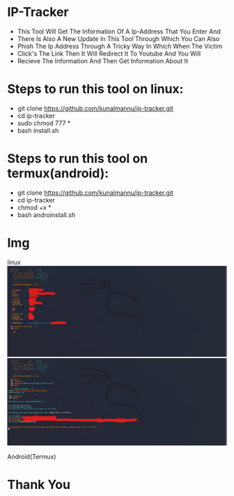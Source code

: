 # IP-Tracker
- This Tool Will Get The Information Of A Ip-Address That You Enter And
- There Is Also A New Update In This Tool Through Which You Can Also
- Phish The Ip Address Through A Tricky Way In Which When The Victim
- Click's The Link Then It Will Redirect It To Youtube And You Will
- Recieve The Information And Then Get Information About It
      
# Steps to run this tool on linux:
- git clone https://github.com/kunalmannu/ip-tracker.git
- cd ip-tracker
- sudo chmod 777 *
- bash install.sh

# Steps to run this tool on termux(android):
- git clone https://github.com/kunalmannu/ip-tracker.git
- cd ip-tracker
- chmod +x *
- bash androinstall.sh

# Img

linux
![lll](https://raw.githubusercontent.com/kunalmannu/ip-tracker/main/ip1.png)
![lll](https://raw.githubusercontent.com/kunalmannu/ip-tracker/main/ip2.png)

Android(Termux)

# Thank You
